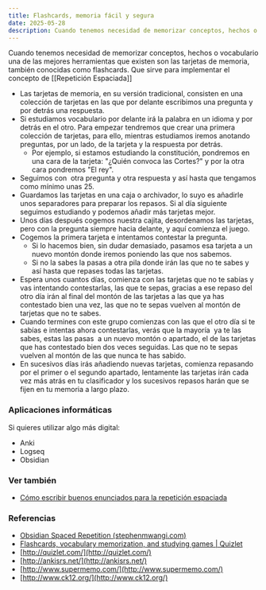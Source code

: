```yaml
---
title: Flashcards, memoria fácil y segura
date: 2025-05-28
description: Cuando tenemos necesidad de memorizar conceptos, hechos o vocabulario una de las mejores opciones son las tarjetas de memoria o flashcards.
---
```

Cuando tenemos necesidad de memorizar conceptos, hechos o vocabulario una de las mejores herramientas que existen son las tarjetas de memoria, también conocidas como flashcards. Que sirve para implementar el concepto de  [[Repetición Espaciada]]

- Las tarjetas de memoria, en su versión tradicional, consisten en una colección de tarjetas en las que por delante escribimos una pregunta y por detrás una respuesta. 
- Si estudiamos vocabulario por delante irá la palabra en un idioma y por detrás en el otro. Para empezar tendremos que crear una primera colección de tarjetas, para ello, mientras estudiamos iremos anotando preguntas, por un lado, de la tarjeta y la respuesta por detrás. 
	- Por ejemplo, si estamos estudiando la constitución, pondremos en una cara de la tarjeta: "¿Quién convoca las Cortes?" y por la otra cara pondremos "El rey". 
- Seguimos con  otra pregunta y otra respuesta y así hasta que tengamos como mínimo unas 25. 
- Guardamos las tarjetas en una caja o archivador, lo suyo es añadirle unos separadores para preparar los repasos. Si al día siguiente seguimos estudiando y podemos añadir más tarjetas mejor.
- Unos días después cogemos nuestra cajita, desordenamos las tarjetas, pero con la pregunta siempre hacia delante, y aquí comienza el juego. 
- Cogemos la primera tarjeta e intentamos contestar la pregunta. 
	- Si lo hacemos bien, sin dudar demasiado, pasamos esa tarjeta a un nuevo montón donde iremos poniendo las que nos sabemos. 
	- Si no la sabes la pasas a otra pila donde irán las que no te sabes y así hasta que repases todas las tarjetas. 
- Espera unos cuantos días, comienza con las tarjetas que no te sabías y vas intentando contestarlas, las que te sepas, gracias a ese repaso del otro día irán al final del montón de las tarjetas a las que ya has contestado bien una vez, las que no te sepas vuelven al montón de tarjetas que no te sabes.
- Cuando termines con este grupo comienzas con las que el otro día si te sabías e intentas ahora contestarlas, verás que la mayoría  ya te las sabes, estas las pasas  a un nuevo montón o apartado, el de las tarjetas que has contestado bien dos veces seguidas. Las que no te sepas vuelven al montón de las que nunca te has sabido.
- En sucesivos días irás añadiendo nuevas tarjetas, comienza repasando por el primer o el segundo apartado, lentamente las tarjetas irán cada vez más atrás en tu clasificador y los sucesivos repasos harán que se fijen en tu memoria a largo plazo.

### Aplicaciones informáticas
Si quieres utilizar algo más digital:
- Anki
- Logseq
- Obsidian
### Ver también
- [Cómo escribir buenos enunciados para la repetición espaciada](enunciados-repetición-espaciada)
### Referencias
- [Obsidian Spaced Repetition (stephenmwangi.com)](https://www.stephenmwangi.com/obsidian-spaced-repetition/)
- [Flashcards, vocabulary memorization, and studying games | Quizlet](http://quizlet.com/)
- [http://quizlet.com/](http://quizlet.com/)
- [http://ankisrs.net/](http://ankisrs.net/)
- [http://www.supermemo.com/](http://www.supermemo.com/)
- [http://www.ck12.org/](http://www.ck12.org/)

